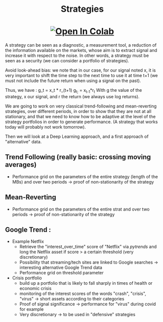 <h1 align='center'> Strategies </h1>

[<h1 align='center'>![Open In Colab](https://colab.research.google.com/assets/colab-badge.svg)](https://colab.research.google.com/github/Gruz77/Physics-of-Markets/blob/main/Strategies/Strategies.ipynb)</h1>

A strategy can be seen as a diagnostic, a measurement tool, a reduction of the information available on the markets, whose aim is to extract signal and increase it with respect to the noise. In other words, a strategy must be seen as a security (we can consider a portfolio of strategies).

Avoid look-ahead bias: we note that in our case, for our signal noted x, it is very important to shift the time step to the next time to use it at time t+1 (we must not include the future return when using a signal on the past). 

Thus, we have :
g_t = x_t * r_(t+1) g<sub>t;</sub> = x<sub>t-1</sub>*r<sub>t</sub>
With g the value of the strategy, x our signal, and r the return (we always use log returns).

We are going to work on very classical trend-following and mean-reverting strategies, over different periods, in order to show that they are not at all stationary, and that we need to know how to be adaptive at the level of the strategy portfolios in order to generate performance. (A strategy that works today will probably not work tomorrow). 

Then we will look at a Deep Learning approach, and a first approach of "alternative" data.

## Trend Following (really basic: crossing moving averages)
- Performance grid on the parameters of the entire strategy (length of the MBs) and over two periods -> proof of non-stationarity of the strategy

## Mean-Reverting 
- Performance grid on the parameters of the entire strat and over two periods -> proof of non-stationarity of the strategy

## Google Trend : 
- Example Netflix
  - Retrieve the "interest_over_time" score of "Netflix" via *pytrends* and long the Netflix asset if score > a certain threshold (very discretionary)
  - Possibility that streaming/tech sites are linked to Google searches -> interesting alternative Google Trend data
  - Performance grid on threshold parameter
- Crisis portfolio
  - build up a portfolio that is likely to fall sharply in times of health or economic crisis
  - monitoring of the interest scores of the words "crash", "crisis", "virus" -> short assets according to their categories
  - Proof of signal significance -> performance for "virus" during covid for example 
  - Very discretionary -> to be used in "defensive" strategies

